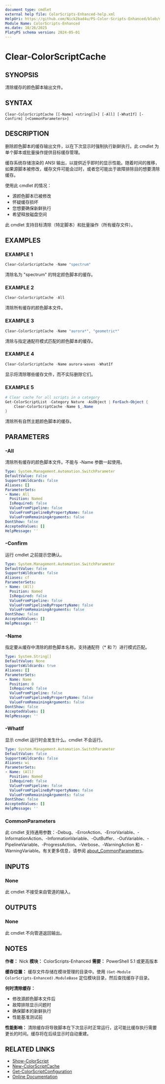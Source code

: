 ```yaml
---
document type: cmdlet
external help file: ColorScripts-Enhanced-help.xml
HelpUri: https://github.com/Nick2bad4u/PS-Color-Scripts-Enhanced/blob/main/ColorScripts-Enhanced/zh-CN/Clear-ColorScriptCache.md
Module Name: ColorScripts-Enhanced
ms.date: 10/26/2025
PlatyPS schema version: 2024-05-01
---
```


# Clear-ColorScriptCache

## SYNOPSIS

清除缓存的颜色脚本输出文件。

## SYNTAX

```
Clear-ColorScriptCache [[-Name] <string[]>] [-All] [-WhatIf] [-Confirm] [<CommonParameters>]
```

## DESCRIPTION

删除颜色脚本的缓存输出文件，以在下次显示时强制执行新鲜执行。此 cmdlet 为单个脚本或批量操作提供目标缓存管理。

缓存系统存储渲染的 ANSI 输出，以提供近乎即时的显示性能。随着时间的推移，如果源脚本被修改，缓存文件可能会过时，或者您可能出于故障排除目的想要清除缓存。

使用此 cmdlet 的情况：
- 源颜色脚本已被修改
- 怀疑缓存损坏
- 您想要确保新鲜执行
- 希望释放磁盘空间

此 cmdlet 支持目标清除（特定脚本）和批量操作（所有缓存文件）。

## EXAMPLES

### EXAMPLE 1

```powershell
Clear-ColorScriptCache -Name "spectrum"
```

清除名为 "spectrum" 的特定颜色脚本的缓存。

### EXAMPLE 2

```powershell
Clear-ColorScriptCache -All
```

清除所有缓存的颜色脚本文件。

### EXAMPLE 3

```powershell
Clear-ColorScriptCache -Name "aurora*", "geometric*"
```

清除与指定通配符模式匹配的颜色脚本的缓存。

### EXAMPLE 4

```powershell
Clear-ColorScriptCache -Name aurora-waves -WhatIf
```

显示将清除哪些缓存文件，而不实际删除它们。

### EXAMPLE 5

```powershell
# Clear cache for all scripts in a category
Get-ColorScriptList -Category Nature -AsObject | ForEach-Object {
    Clear-ColorScriptCache -Name $_.Name
}
```

清除所有自然主题颜色脚本的缓存。

## PARAMETERS

### -All

清除所有缓存的颜色脚本文件。不能与 -Name 参数一起使用。

```yaml
Type: System.Management.Automation.SwitchParameter
DefaultValue: False
SupportsWildcards: false
Aliases: []
ParameterSets:
- Name: All
  Position: Named
  IsRequired: false
  ValueFromPipeline: false
  ValueFromPipelineByPropertyName: false
  ValueFromRemainingArguments: false
DontShow: false
AcceptedValues: []
HelpMessage: ''
```

### -Confirm

运行 cmdlet 之前提示您确认。

```yaml
Type: System.Management.Automation.SwitchParameter
DefaultValue: false
SupportsWildcards: false
Aliases: cf
ParameterSets:
- Name: (All)
  Position: Named
  IsRequired: false
  ValueFromPipeline: false
  ValueFromPipelineByPropertyName: false
  ValueFromRemainingArguments: false
DontShow: false
AcceptedValues: []
HelpMessage: ''
```

### -Name

指定要从缓存中清除的颜色脚本名称。支持通配符（* 和 ?）进行模式匹配。

```yaml
Type: System.String[]
DefaultValue: None
SupportsWildcards: true
Aliases: []
ParameterSets:
- Name: Name
  Position: 0
  IsRequired: false
  ValueFromPipeline: false
  ValueFromPipelineByPropertyName: false
  ValueFromRemainingArguments: false
DontShow: false
AcceptedValues: []
HelpMessage: ''
```

### -WhatIf

显示 cmdlet 运行时会发生什么。cmdlet 不会运行。

```yaml
Type: System.Management.Automation.SwitchParameter
DefaultValue: false
SupportsWildcards: false
Aliases: wi
ParameterSets:
- Name: (All)
  Position: Named
  IsRequired: false
  ValueFromPipeline: false
  ValueFromPipelineByPropertyName: false
  ValueFromRemainingArguments: false
DontShow: false
AcceptedValues: []
HelpMessage: ''
```

### CommonParameters

此 cmdlet 支持通用参数：-Debug、-ErrorAction、-ErrorVariable、-InformationAction、-InformationVariable、-OutBuffer、-OutVariable、-PipelineVariable、-ProgressAction、-Verbose、-WarningAction 和 -WarningVariable。有关更多信息，请参阅 [about_CommonParameters](https://go.microsoft.com/fwlink/?LinkID=113216)。

## INPUTS

### None

此 cmdlet 不接受来自管道的输入。

## OUTPUTS

### None

此 cmdlet 不向管道返回输出。

## NOTES

**作者：** Nick
**模块：** ColorScripts-Enhanced
**需要：** PowerShell 5.1 或更高版本

**缓存位置：**
缓存文件存储在模块管理的目录中。使用 `(Get-Module ColorScripts-Enhanced).ModuleBase` 定位模块目录，然后查找缓存子目录。

**何时清除缓存：**
- 修改源颜色脚本文件后
- 故障排除显示问题时
- 确保脚本的新鲜执行
- 性能基准测试前

**性能影响：**
清除缓存将导致脚本在下次显示时正常运行，这可能比缓存执行需要更长的时间。缓存将在后续显示时自动重建。

## RELATED LINKS

- [Show-ColorScript](Show-ColorScript.md)
- [New-ColorScriptCache](New-ColorScriptCache.md)
- [Get-ColorScriptConfiguration](Get-ColorScriptConfiguration.md)
- [Online Documentation](https://github.com/Nick2bad4u/ps-color-scripts-enhanced)
